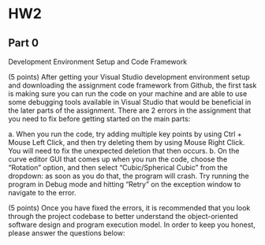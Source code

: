 # HW2

## Part 0

Development Environment Setup and Code Framework

(5 points) After getting your Visual Studio development environment setup and
downloading the assignment code framework from Github, the first task is making sure you can run the code on your machine and are able to use some debugging tools available in Visual Studio that would be beneficial in the later parts of the assignment. There are 2 errors in the assignment that you need to fix before getting started on the main parts:

a. When you run the code, try adding multiple key points by using Ctrl + Mouse Left
Click, and then try deleting them by using Mouse Right Click. You will need to
fix the unexpected deletion that then occurs.
b. On the curve editor GUI that comes up when you run the code,
choose the “Rotation” option, and then select “Cubic/Spherical Cubic” from the
dropdown: as soon as you do that, the program will crash. Try running the program in Debug mode and hitting “Retry” on the exception window to navigate to the error.

(5 points) Once you have fixed the errors, it is recommended that you look through the project codebase to better understand the object-oriented software design and program execution model. In order to keep you honest, please answer the questions below: